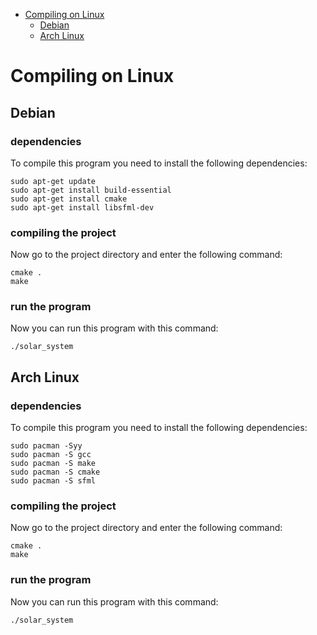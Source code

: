* [Compiling on Linux](#compling-on-linux)
  * [Debian](#debian)
  * [Arch Linux](#arch-linux)

# Compiling on Linux

## Debian

### dependencies

To compile this program you need to install the following dependencies:

```
sudo apt-get update
sudo apt-get install build-essential
sudo apt-get install cmake
sudo apt-get install libsfml-dev
```

### compiling the project

Now go to the project directory and enter the following command:

```
cmake .
make
```

### run the program

Now you can run this program with this command:

```
./solar_system
```

## Arch Linux

### dependencies

To compile this program you need to install the following dependencies:

```
sudo pacman -Syy
sudo pacman -S gcc
sudo pacman -S make
sudo pacman -S cmake
sudo pacman -S sfml
```

### compiling the project

Now go to the project directory and enter the following command:

```
cmake .
make
```

### run the program

Now you can run this program with this command:

```
./solar_system
```
